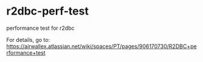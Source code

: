 # r2dbc-perf-test
performance test for r2dbc

For details, go to:
https://airwallex.atlassian.net/wiki/spaces/PT/pages/906170730/R2DBC+performance+test
